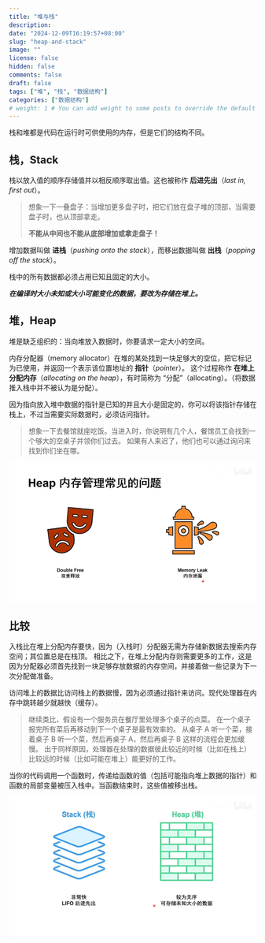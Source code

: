 ```yaml
---
title: "堆与栈"
description:
date: "2024-12-09T16:19:57+08:00"
slug: "heap-and-stack"
image: ""
license: false
hidden: false
comments: false
draft: false
tags: ["堆", "栈", "数据结构"]
categories: ["数据结构"]
# weight: 1 # You can add weight to some posts to override the default sorting (date descending)
---
```

栈和堆都是代码在运行时可供使用的内存，但是它们的结构不同。

## 栈，Stack

栈以放入值的顺序存储值并以相反顺序取出值。这也被称作 **后进先出**（_last in, first out_）。

> 想象一下一叠盘子：当增加更多盘子时，把它们放在盘子堆的顶部，当需要盘子时，也从顶部拿走。
>
> **不能从中间也不能从底部增加或拿走盘子！**

增加数据叫做 **进栈**（_pushing onto the stack_），而移出数据叫做 **出栈**（_popping off the stack_）。

栈中的所有数据都必须占用已知且固定的大小。

_**在编译时大小未知或大小可能变化的数据，要改为存储在堆上。**_

## 堆，Heap

堆是缺乏组织的：当向堆放入数据时，你要请求一定大小的空间。

内存分配器（memory allocator）在堆的某处找到一块足够大的空位，把它标记为已使用，并返回一个表示该位置地址的 **指针**（_pointer_）。
这个过程称作 **在堆上分配内存**（_allocating on the heap_），有时简称为 “分配”（allocating）。（将数据推入栈中并不被认为是分配）。

因为指向放入堆中数据的指针是已知的并且大小是固定的，你可以将该指针存储在栈上，不过当需要实际数据时，必须访问指针。

> 想象一下去餐馆就座吃饭。当进入时，你说明有几个人，餐馆员工会找到一个够大的空桌子并领你们过去。
> 如果有人来迟了，他们也可以通过询问来找到你们坐在哪。

![堆内存管理常见问题](堆内存管理常见问题.png)

## 比较

入栈比在堆上分配内存要快，因为（入栈时）分配器无需为存储新数据去搜索内存空间；其位置总是在栈顶。
相比之下，在堆上分配内存则需要更多的工作，这是因为分配器必须首先找到一块足够存放数据的内存空间，并接着做一些记录为下一次分配做准备。

访问堆上的数据比访问栈上的数据慢，因为必须通过指针来访问。现代处理器在内存中跳转越少就越快（缓存）。

> 继续类比，假设有一个服务员在餐厅里处理多个桌子的点菜。
> 在一个桌子报完所有菜后再移动到下一个桌子是最有效率的。
> 从桌子 A 听一个菜，接着桌子 B 听一个菜，然后再桌子 A，然后再桌子 B 这样的流程会更加缓慢。
> 出于同样原因，处理器在处理的数据彼此较近的时候（比如在栈上）比较远的时候（比如可能在堆上）能更好的工作。

当你的代码调用一个函数时，传递给函数的值（包括可能指向堆上数据的指针）和函数的局部变量被压入栈中。当函数结束时，这些值被移出栈。

![堆与栈比较](堆与栈比较.png)

